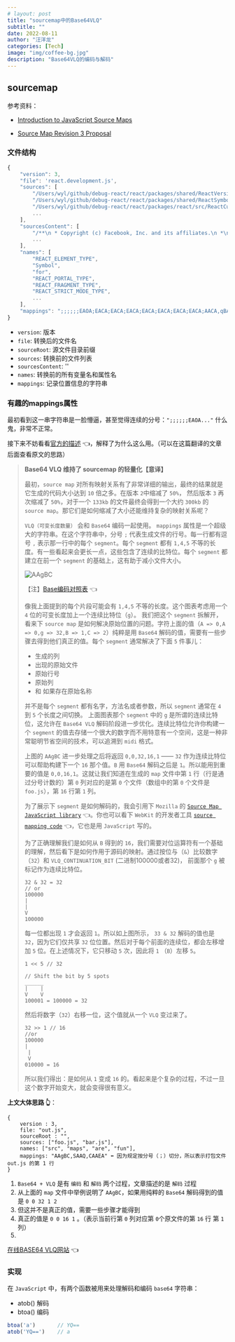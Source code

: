 ```yaml
---
# layout: post
title: "sourcemap中的Base64VLQ"
subtitle: ""
date: 2022-08-11
author: "汪洋龙"
categories: [Tech]
image: "img/coffee-bg.jpg"
description: "Base64VLQ的编码与解码"
---
```


## sourcemap

参考资料：

- [Introduction to JavaScript Source Maps](https://developer.chrome.com/blog/sourcemaps/)

- [Source Map Revision 3 Proposal](https://docs.google.com/document/d/1U1RGAehQwRypUTovF1KRlpiOFze0b-_2gc6fAH0KY0k/edit?hl=en_US&pli=1&pli=1)

### 文件结构

``` js
{
    "version": 3,
    "file": 'react.development.js',
    "sources": [
        "/Users/wyl/github/debug-react/react/packages/shared/ReactVersion.js",
        "/Users/wyl/github/debug-react/react/packages/shared/ReactSymbols.js",
        "/Users/wyl/github/debug-react/react/packages/react/src/ReactCurrentDispatcher.js",
        ...
    ],
    "sourcesContent": [
        "/**\n * Copyright (c) Facebook, Inc. and its affiliates.\n *\n * This source code is licensed under the MIT license found in the\n * LICENSE file in the root directory of this source tree.\n */\n\n// TODO: this is special because it gets imported during build.\n//\n// TODO: 18.0.0 has not been released to NPM;\n// It exists as a placeholder so that DevTools can support work tag changes between releases.\n// When we next publish a release, update the matching TODO in backend/renderer.js\n// TODO: This module is used both by the release scripts and to expose a version\n// at runtime. We should instead inject the version number as part of the build\n// process, and use the ReactVersions.js module as the single source of truth.\nexport default '18.2.0';\n",
        ...
    ],
    "names": [
        "REACT_ELEMENT_TYPE",
        "Symbol",
        "for",
        "REACT_PORTAL_TYPE",
        "REACT_FRAGMENT_TYPE",
        "REACT_STRICT_MODE_TYPE",
        ...
    ],
    "mappings": ";;;;;;EAOA;EACA;EACA;EACA;EACA;EACA;EACA;EACA;AACA,qBAAe,QAAf;;ECNA;..."
}
```

- `version`: 版本
- `file`: 转换后的文件名
- `sourceRoot`: 源文件目录前缀
- `sources`: 转换前的文件列表
- `sourcesContent`: ''
- `names`: 转换前的所有变量名和属性名
- `mappings`: 记录位置信息的字符串

### 有趣的mappings属性

最初看到这一串字符串是一脸懵逼，甚至觉得连续的分号：`";;;;;;EAOA..."` 什么鬼，非常不正常。

接下来不妨看看[官方的描述](https://developer.chrome.com/blog/sourcemaps/#base64-vlq-and-keeping-the-source-map-small) 👈，解释了为什么这么用。（可以在这篇翻译的文章后面查看原文的思路）


> **Base64 VLQ 维持了 sourcemap 的轻量化【意译】**
>
> 最初，`source map` 对所有映射关系有了非常详细的输出，最终的结果就是它生成的代码大小达到 `10` 倍之多。在版本 `2`中缩减了 `50%`， 然后版本 `3` 再次缩减了 `50%`，对于一个 `133kb` 的文件最终会得到一个大约 `300kb` 的 `source map`。那它们是如何缩减了大小还能维持复杂的映射关系呢？
>
> `VLQ（可变长度数量）` 会和 `Base64` 编码一起使用。 `mappings` 属性是一个超级大的字符串。在这个字符串中，分号 `;` 代表生成文件的行号。每一行都有逗号 `,` 表示那一行中的每个 `segment`。每个 `segment` 都有 `1,4,5` 不等的长度。有一些看起来会更长一点，这些包含了连续的比特位。每个 `segment` 都建立在前一个 `segment` 的基础上，这有助于减小文件大小。 
>
> ![AAgBC](https://wd.imgix.net/image/T4FyVKpzu4WKF1kBNvXepbi08t52/s9OBEzuUo3o5HLyKsnc7.png?auto=format&w=650)
>
> 【注】[Base编码对照表](https://en.wikipedia.org/wiki/Base64) 👈
>
> 像我上面提到的每个片段可能会有 `1,4,5` 不等的长度。这个图表考虑用一个 `4` 位的可变长度加上一个连续比特位（`g`）。
> 我们把这个 `segment` 拆解开，看来下 `source map` 是如何解决原始位置的问题。字符上面的值（`A => 0,A => 0,g => 32,B => 1,C => 2`）纯粹是用 `Base64` 解码的值，需要有一些步骤去得到他们真正的值。每个 `segment` 通常解决了下面 `5` 件事儿：
>
> - 生成的列
> - 出现的原始文件
> - 原始行号
> - 原始列
> - 和 如果存在原始名称
>
> 并不是每个 `segment` 都有名字，方法名或者参数，所以 `segment` 通常在 `4` 到 `5` 个长度之间切换。 上面图表那个 `segment` 中的 `g` 是所谓的连续比特位，这允许在 `Base64 VLQ` 解码阶段进一步优化。连续比特位允许你构建一个 `segment` 的值去存储一个很大的数字而不用特意有一个空间，这是一种非常聪明节省空间的技术，可以追溯到 `midi` 格式。
>
> 上图的 `AAgBC` 进一步处理之后将返回 `0,0,32,16,1` —— `32` 作为连续比特位可以帮助构建下一个 `16` 那个值。`B` 用 `Base64` 解码之后是 `1`。所以能用到重要的值是 `0,0,16,1`。这就让我们知道在生成的 `map` 文件中第 `1` 行（行是通过分号计数的）第 `0` 列对应的是第 `0` 个文件（数组中的第 `0` 个文件是 `foo.js`），第 `16` 行第 `1` 列。
> 
> 为了展示下 `segment` 是如何解码的，我会引用下 `Mozilla` 的 [`Source Map JavaScript library`](https://github.com/mozilla/source-map/) 👈。你也可以看下 `WebKit` 的开发者工具 [`source mapping code`](https://code.google.com/codesearch#OAMlx_jo-ck/src/third_party/WebKit/Source/WebCore/inspector/front-end/CompilerSourceMapping.js) 👈，它也是用 `JavaScript` 写的。
>
> 为了正确理解我们是如何从 `B` 得到的 `16`，我们需要对位运算符有一个基础的理解，然后看下是如何作用于源码的映射。通过按位与（`&`）比较数字（`32`）和 `VLQ_CONTINUATION_BIT` (二进制100000或者32)， 前面那个 `g` 被标记作为连续比特位。
> 
> 
> ```
> 32 & 32 = 32
> // or
> 100000
> |
> |
> V
> 100000 
> ```
> 
> 每一位都出现 `1` 才会返回 `1`。所以如上图所示， `33 & 32` 解码的值也是 `32`，因为它们仅共享 `32` 位位置。然后对于每个前面的连续位，都会左移增加 `5` 位。在上述情况下，它只移动 `5` 次，因此将 `1` （`B`）左移 `5`。
> 
> ```
> 1 << 5 // 32
> 
> // Shift the bit by 5 spots
> ______
> |    |
> V    V
> 100001 = 100000 = 32
> ```
>
> 然后将数字（`32`）右移一位，这个值就从一个 `VLQ` 变过来了。
>
> ```
> 32 >> 1 // 16
> //or
> 100000
> |
>  |
>  V
> 010000 = 16
> ```
> 
> 所以我们得出：是如何从 `1` 变成 `16` 的。看起来是个复杂的过程，不过一旦这个数字开始变大，就会变得很有意义。


**上文大体思路 👆**：

```
{
    version : 3,
    file: "out.js",
    sourceRoot : "",
    sources: ["foo.js", "bar.js"],
    names: ["src", "maps", "are", "fun"],
    mappings: "AAgBC,SAAQ,CAAEA" ⬅️ 因为规定按分号（；）切分，所以表示打包文件 out.js 的第 1 行
}
```

1. `Base64 + VLQ` 是有 `编码` 和 `解码` 两个过程，文章描述的是 `解码` 过程
1. 从上面的 `map` 文件中举例说明了 `AAgBC`，如果用纯粹的 `Base64` 解码得到的值是 `0 0 32 1 2`
2. 但这并不是真正的值，需要一些步骤才能得到
3. 真正的值是 `0 0 16 1` 。（表示当前行第 `0` 列对应第 `0`个原文件的第 `16` 行 第 `1` 列）
4. 



[在线BASE64 VLQ网站](https://www.murzwin.com/base64vlq.html) 👈

### 实现

在 `JavaScript` 中，有两个函数被用来处理解码和编码 `base64` 字符串：

- atob() 解码
- btoa() 编码

```js
btoa('a')       // YQ==
atob('YQ==')    // a
```